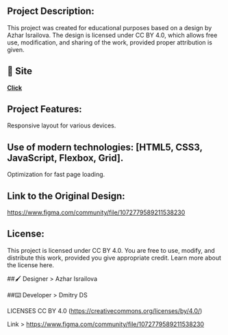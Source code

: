 ## Project Description:
This project was created for educational purposes based on a design by Azhar Israilova. The design is licensed under CC BY 4.0, which allows free use, modification, and sharing of the work, provided proper attribution is given.
## 🚀 Site

**[Click](https://dmitrydesign3.github.io/EURO__Landing-Page/)**
   
## Project Features:

Responsive layout for various devices.

## Use of modern technologies: [HTML5, CSS3, JavaScript, Flexbox, Grid].

Optimization for fast page loading.

## Link to the Original Design:
https://www.figma.com/community/file/1072779589211538230

## License:
This project is licensed under CC BY 4.0. You are free to use, modify, and distribute this work, provided you give appropriate credit. Learn more about the license here.




##🖌 Designer > Azhar Israilova

##⌨️ Developer > Dmitry DS

LICENSES CC BY 4.0 (https://creativecommons.org/licenses/by/4.0/)

Link > https://www.figma.com/community/file/1072779589211538230
